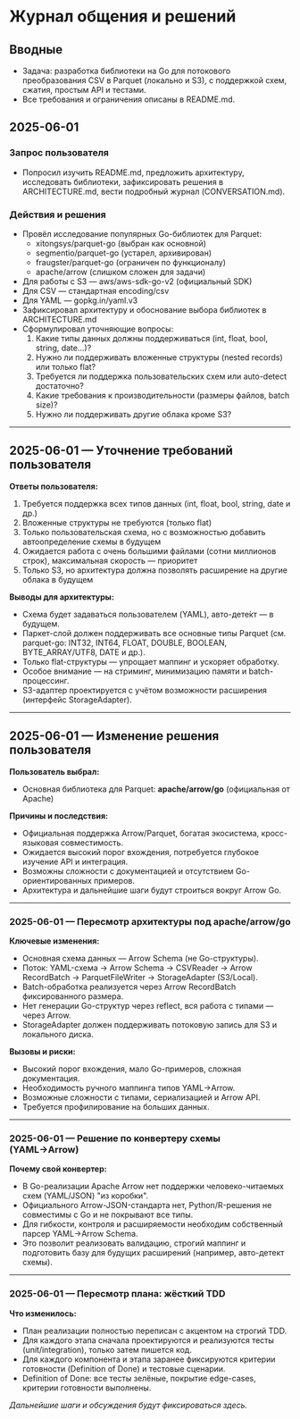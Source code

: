 # Журнал общения и решений

## Вводные
- Задача: разработка библиотеки на Go для потокового преобразования CSV в Parquet (локально и S3), с поддержкой схем, сжатия, простым API и тестами.
- Все требования и ограничения описаны в README.md.

## 2025-06-01

### Запрос пользователя
- Попросил изучить README.md, предложить архитектуру, исследовать библиотеки, зафиксировать решения в ARCHITECTURE.md, вести подробный журнал (CONVERSATION.md).

### Действия и решения
- Провёл исследование популярных Go-библиотек для Parquet:
  - xitongsys/parquet-go (выбран как основной)
  - segmentio/parquet-go (устарел, архивирован)
  - fraugster/parquet-go (ограничен по функционалу)
  - apache/arrow (слишком сложен для задачи)
- Для работы с S3 — aws/aws-sdk-go-v2 (официальный SDK)
- Для CSV — стандартная encoding/csv
- Для YAML — gopkg.in/yaml.v3
- Зафиксировал архитектуру и обоснование выбора библиотек в ARCHITECTURE.md
- Сформулировал уточняющие вопросы:
  1. Какие типы данных должны поддерживаться (int, float, bool, string, date...)?
  2. Нужно ли поддерживать вложенные структуры (nested records) или только flat?
  3. Требуется ли поддержка пользовательских схем или auto-detect достаточно?
  4. Какие требования к производительности (размеры файлов, batch size)?
  5. Нужно ли поддерживать другие облака кроме S3?

---

## 2025-06-01 — Уточнение требований пользователя

**Ответы пользователя:**
1. Требуется поддержка всех типов данных (int, float, bool, string, date и др.)
2. Вложенные структуры не требуются (только flat)
3. Только пользовательская схема, но с возможностью добавить автоопределение схемы в будущем
4. Ожидается работа с очень большими файлами (сотни миллионов строк), максимальная скорость — приоритет
5. Только S3, но архитектура должна позволять расширение на другие облака в будущем

**Выводы для архитектуры:**
- Схема будет задаваться пользователем (YAML), авто-дете́кт — в будущем.
- Паркет-слой должен поддерживать все основные типы Parquet (см. parquet-go: INT32, INT64, FLOAT, DOUBLE, BOOLEAN, BYTE_ARRAY/UTF8, DATE и др.).
- Только flat-структуры — упрощает маппинг и ускоряет обработку.
- Особое внимание — на стриминг, минимизацию памяти и batch-процессинг.
- S3-адаптер проектируется с учётом возможности расширения (интерфейс StorageAdapter).

---

## 2025-06-01 — Изменение решения пользователя

**Пользователь выбрал:**
- Основная библиотека для Parquet: **apache/arrow/go** (официальная от Apache)

**Причины и последствия:**
- Официальная поддержка Arrow/Parquet, богатая экосистема, кросс-языковая совместимость.
- Ожидается высокий порог вхождения, потребуется глубокое изучение API и интеграция.
- Возможны сложности с документацией и отсутствием Go-ориентированных примеров.
- Архитектура и дальнейшие шаги будут строиться вокруг Arrow Go.

---

### 2025-06-01 — Пересмотр архитектуры под apache/arrow/go

**Ключевые изменения:**
- Основная схема данных — Arrow Schema (не Go-структуры).
- Поток: YAML-схема → Arrow Schema → CSVReader → Arrow RecordBatch → ParquetFileWriter → StorageAdapter (S3/Local).
- Batch-обработка реализуется через Arrow RecordBatch фиксированного размера.
- Нет генерации Go-структур через reflect, вся работа с типами — через Arrow.
- StorageAdapter должен поддерживать потоковую запись для S3 и локального диска.

**Вызовы и риски:**
- Высокий порог вхождения, мало Go-примеров, сложная документация.
- Необходимость ручного маппинга типов YAML→Arrow.
- Возможные сложности с типами, сериализацией и Arrow API.
- Требуется профилирование на больших данных.

---

### 2025-06-01 — Решение по конвертеру схемы (YAML→Arrow)

**Почему свой конвертер:**
- В Go-реализации Apache Arrow нет поддержки человеко-читаемых схем (YAML/JSON) "из коробки".
- Официального Arrow-JSON-стандарта нет, Python/R-решения не совместимы с Go и не покрывают все типы.
- Для гибкости, контроля и расширяемости необходим собственный парсер YAML→Arrow Schema.
- Это позволит реализовать валидацию, строгий маппинг и подготовить базу для будущих расширений (например, авто-детект схемы).

---

### 2025-06-01 — Пересмотр плана: жёсткий TDD

**Что изменилось:**
- План реализации полностью переписан с акцентом на строгий TDD.
- Для каждого этапа сначала проектируются и реализуются тесты (unit/integration), только затем пишется код.
- Для каждого компонента и этапа заранее фиксируются критерии готовности (Definition of Done) и тестовые сценарии.
- Definition of Done: все тесты зелёные, покрытие edge-cases, критерии готовности выполнены.

_Дальнейшие шаги и обсуждения будут фиксироваться здесь._
